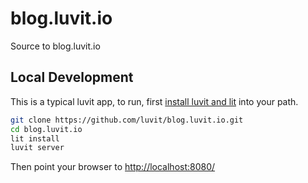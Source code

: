 # blog.luvit.io

Source to blog.luvit.io

## Local Development

This is a typical luvit app, to run, first [install luvit and lit](https://github.com/luvit/luvit/blob/master/README.markdown#getting-luvit) into your path.

```sh
git clone https://github.com/luvit/blog.luvit.io.git
cd blog.luvit.io
lit install
luvit server
```

Then point your browser to <http://localhost:8080/>

